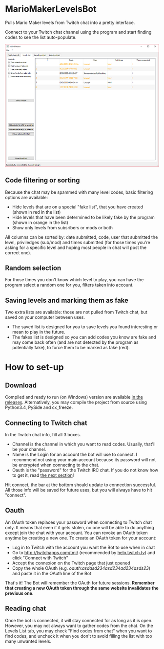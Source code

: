 # MarioMakerLevelsBot
Pulls Mario Maker levels from Twitch chat into a pretty interface.

Connect to your Twitch chat channel using the program and start finding codes to see the list auto-populate.

![levels_tab](./doc/img/levels_list.png)

## Code filtering or sorting
Because the chat may be spammed with many level codes, basic filtering options are available:

- Hide levels that are on a special "fake list", that you have created (shown in red in the list)
- Hide levels that have been determined to be likely fake by the program (shown in orange in the list)
- Show only levels from subsribers or mods or both

All columns can be sorted by: date submitted, code, user that submitted the level, priviledges (sub/mod) and times submitted (for those times you're asking for a specific level and hoping most people in chat will post the correct one).

## Random selection
For those times you don't know which level to play, you can have the program select a random one for you, filters taken into account.

## Saving levels and marking them as fake
Two extra lists are available: those are not pulled from Twitch chat, but saved on your computer between uses.

- The saved list is designed for you to save levels you found interesting or mean to play in the future.
- The fakes list is designed so you can add codes you know are fake and may come back often (and are not detected by the program as potentially fake), to force them to be marked as fake (red).

# How to set-up
## Download
Compiled and ready to run (on Windows) version are available [in the releases](https://github.com/RLejolivet/MarioMakerLevelsBot/releases).
Alternatively, you may compile the project from source using Python3.4, PySide and cx_freeze.

## Connecting to Twitch chat
In the Twitch chat info, fill all 3 boxes.
- Channel is the channel in which you want to read codes. Usually, that'll be your channel.
- Name is the Login for an account the bot will use to connect. I recommend not using your main account because its password will not be encrypted when connecting to the chat.
- Oauth is the "password" for the Twitch IRC chat. If you do not know how to get it, read [the next section](#oauth)!

Hit connect, the bar at the bottom should update to connection successful. All those info will be saved for future uses, but you will always have to hit "connect".

## Oauth

An OAuth token replaces your password when connecting to Twitch chat only.
It means that even if it gets stolen, no one will be able to do anything except join the chat with your account.
You can revoke an OAuth token anytime by creating a new one.
To create an OAuth token for your account:

- Log in to Twitch with the account you want the Bot to use when in chat
- Go to http://twitchapps.com/tmi/ (recommended by [help.twitch.tv](http://help.twitch.tv/customer/portal/articles/1302780-twitch-irc)) and click "Connect with Twitch"
- Accept the connexion on the Twitch page that just opened
- Copy the whole OAuth (e.g. *oauth:asdasd234asd234ad234asds23*) and paste it in the OAuth line of the Bot

That's it! The Bot will remember the OAuth for future sessions.
**Remember that creating a new OAuth token through the same website invalidates the previous one.**

## Reading chat

Once the bot is connected, it will stay connected for as long as it is open. However, you may not always want to gather codes from the chat.
On the Levels List tab, you may check "Find codes from chat" when you want to find codes, and uncheck it when you don't to avoid filling the list with too many unwanted levels.
